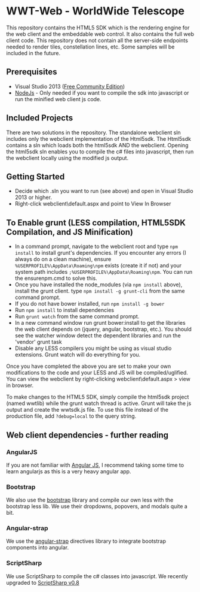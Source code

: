 # WWT-Web - WorldWide Telescope
This repository contains the HTML5 SDK which is the rendering engine for the web client and the embeddable web control. It also contains the full web client code. This repository does not contain all the server-side endpoints needed to render tiles, constellation lines, etc. Some samples will be included in the future.

## Prerequisites
* Visual Studio 2013 ([Free Community Edition](http://www.visualstudio.com/en-us/news/vs2013-community-vs.aspx))
* [NodeJs](http://nodejs.org/download/) - Only needed if you want to compile the sdk into javascript or run the minified web client js code. 

## Included Projects
There are two solutions in the repository. The standalone webclient sln includes only the webclient implementation of the Html5sdk. The Html5sdk contains a sln which loads both the html5sdk AND the webclient. Opening the html5sdk sln enables you to compile the c# files into javascript, then run the webclient locally using the modified js output. 

## Getting Started
* Decide which .sln you want to run (see above) and open in Visual Studio 2013 or higher.
* Right-click webclient\default.aspx and point to View In Browser

## To Enable grunt (LESS compilation, HTML5SDK Compilation, and JS Minification)
* In a command prompt, navigate to the webclient root and type `npm install` to install grunt's dependencies. If you encounter any errors (I always do on a clean machine), ensure `%USERPROFILE%\AppData\Roaming\npm` exists (create it if not) and your system path includes `;%USERPROFILE%\AppData\Roaming\npm`. You can run the ensurenpm.cmd to solve this.
* Once you have installed the node_modules (via `npm install` above), install the grunt client. type `npm install -g grunt-cli` from the same command prompt.
* If you do not have bower installed, run `npm install -g bower`
* Run `npm install` to install dependencies
* Run `grunt watch` from the same command prompt. 
* In a new command window run grunt bower:install to get the libraries the web client depends on (jquery, angular, bootstrap, etc.). You should see the watcher window detect the dependent libraries and run the 'vendor' grunt task
* Disable any LESS compilers you might be using as visual studio extensions. Grunt watch will do everything for you.

Once you have completed the above you are set to make your own modifications to the code and your LESS and JS will be compiled/uglified. You can view the webclient by right-clicking webclient\default.aspx > view in browser.

To make changes to the HTML5 SDK, simply compile the html5sdk project (named wwtlib) while the grunt watch thread is active. Grunt will take the js output and create the wwtsdk.js file. To use this file instead of the production file, add `?debug=local` to the query string.

## Web client dependencies - further reading
### AngularJS
If you are not familiar with [Angular JS](https://angularjs.org/), I recommend taking some time to learn angularjs as this is a very heavy angular app. 

### Bootstrap
We also use the [bootstrap](http://getbootstrap.com) library and compile our own less with the bootstrap less lib. We use their dropdowns, popovers, and modals quite a bit.

### Angular-strap
We use the [angular-strap](http://mgcrea.github.io/angular-strap/) directives library to integrate bootstrap components into angular. 

### ScriptSharp
We use ScriptSharp to compile the c# classes into javascript. We recently upgraded to [ScriptSharp v0.8](https://github.com/nikhilk/scriptsharp/wiki/Release-Notes)